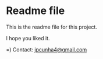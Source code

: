 # Readme file

This is the readme file for this project.

I hope you liked it.

=)
Contact: jpcunha4@gmail.com
